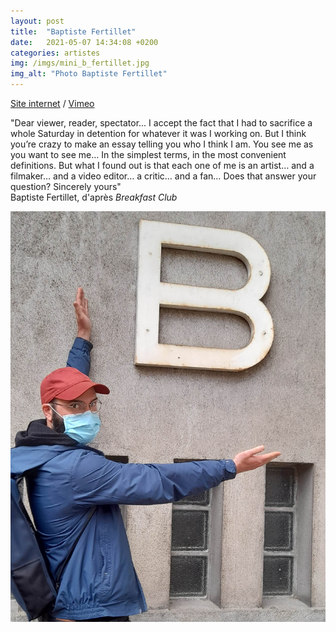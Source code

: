 ```yaml
---
layout: post
title:  "Baptiste Fertillet"
date:   2021-05-07 14:34:08 +0200
categories: artistes
img: /imgs/mini_b_fertillet.jpg
img_alt: "Photo Baptiste Fertillet"
---
```

[Site internet](https://baptistefertillet.wixsite.com/site) / [Vimeo](https://vimeo.com/user6783174)

"Dear viewer, reader, spectator...
I accept the fact that I had to sacrifice a whole Saturday in detention for whatever it was I working on. But I think you’re crazy to make an essay telling you who I think I am. You see me as you want to see me… In the simplest terms, in the most convenient definitions. But what I found out is that each one of me is an artist… and a filmaker… and a video editor… a critic… and a fan… Does that answer your question?
Sincerely yours"  
Baptiste Fertillet, d'après *Breakfast Club*

![Photo Baptiste Fertillet](/imgs/b_fertillet.jpg)
